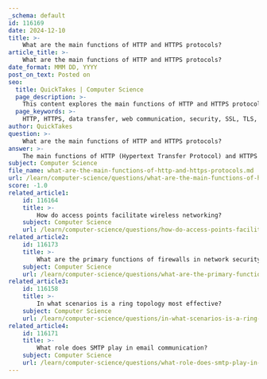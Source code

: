 ```yaml
---
_schema: default
id: 116169
date: 2024-12-10
title: >-
    What are the main functions of HTTP and HTTPS protocols?
article_title: >-
    What are the main functions of HTTP and HTTPS protocols?
date_format: MMM DD, YYYY
post_on_text: Posted on
seo:
  title: QuickTakes | Computer Science
  page_description: >-
    This content explores the main functions of HTTP and HTTPS protocols, detailing their roles in web communication, data transfer, and security enhancements provided by HTTPS.
  page_keywords: >-
    HTTP, HTTPS, data transfer, web communication, security, SSL, TLS, request methods, stateless protocol, authentication, data integrity, privacy, web standards
author: QuickTakes
question: >-
    What are the main functions of HTTP and HTTPS protocols?
answer: >-
    The main functions of HTTP (Hypertext Transfer Protocol) and HTTPS (Hypertext Transfer Protocol Secure) protocols are essential for web communication and data transfer over the Internet.\n\n### HTTP Functions:\n1. **Data Transfer**: HTTP is primarily used for transmitting hypermedia documents, such as HTML, between a client (usually a web browser) and a server. It facilitates the request and response process, allowing users to access web pages and resources.\n2. **Communication Standard**: HTTP provides a standard protocol for communication between web browsers and web servers, ensuring that data is exchanged in a consistent manner.\n3. **Request Methods**: HTTP supports various request methods, such as GET, POST, PUT, and DELETE, which define the action to be performed on the specified resource.\n4. **Stateless Protocol**: HTTP is a stateless protocol, meaning that each request from a client to a server is treated as an independent transaction, without retaining any session information.\n\n### HTTPS Functions:\n1. **Secure Data Transfer**: HTTPS extends HTTP by adding a layer of security through SSL (Secure Sockets Layer) or TLS (Transport Layer Security). This encryption ensures that data transferred between the client and server is secure and cannot be easily intercepted by eavesdroppers.\n2. **Authentication**: HTTPS verifies the authenticity of the web server through SSL certificates, ensuring that users are communicating with legitimate servers and not malicious entities.\n3. **Data Integrity**: HTTPS helps maintain data integrity by ensuring that the data sent and received has not been altered during transmission.\n4. **Privacy**: By encrypting the data, HTTPS protects sensitive information, such as credit card details and personal data, from being accessed by unauthorized parties.\n\nIn summary, while HTTP serves as the foundational protocol for data communication on the web, HTTPS enhances this communication by providing security, authentication, and privacy, making it essential for websites that handle sensitive information.
subject: Computer Science
file_name: what-are-the-main-functions-of-http-and-https-protocols.md
url: /learn/computer-science/questions/what-are-the-main-functions-of-http-and-https-protocols
score: -1.0
related_article1:
    id: 116164
    title: >-
        How do access points facilitate wireless networking?
    subject: Computer Science
    url: /learn/computer-science/questions/how-do-access-points-facilitate-wireless-networking
related_article2:
    id: 116173
    title: >-
        What are the primary functions of firewalls in network security?
    subject: Computer Science
    url: /learn/computer-science/questions/what-are-the-primary-functions-of-firewalls-in-network-security
related_article3:
    id: 116158
    title: >-
        In what scenarios is a ring topology most effective?
    subject: Computer Science
    url: /learn/computer-science/questions/in-what-scenarios-is-a-ring-topology-most-effective
related_article4:
    id: 116171
    title: >-
        What role does SMTP play in email communication?
    subject: Computer Science
    url: /learn/computer-science/questions/what-role-does-smtp-play-in-email-communication
---
```


&nbsp;